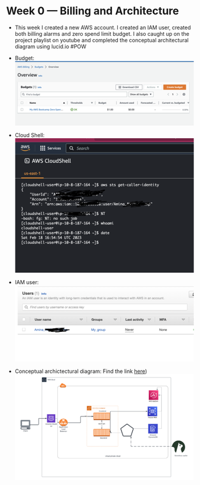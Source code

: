 # Week 0 — Billing and Architecture
- This week I created a new AWS account. I created an IAM user, created both billing alarms and zero spend limit budget. I also caught up on the project playlist on youtube and completed the conceptual architectural diagram using lucid.io
#POW
- Budget:  
 ![Alt text](https://github.com/Ameenah21/aws-bootcamp-cruddur-2023/blob/main/Images/Screenshot%202023-02-18%20at%2017.43.29.png)
 
- Cloud Shell:  
![Alt text](https://github.com/Ameenah21/aws-bootcamp-cruddur-2023/blob/main/Images/Screenshot%202023-02-18%20at%2017.55.02.png)

- IAM user:  
 ![Alt text](https://github.com/Ameenah21/aws-bootcamp-cruddur-2023/blob/main/Images/Screenshot%202023-02-18%20at%2017.47.02.png)
- Conceptual archictectural diagram: Find the link [here](https://lucid.app/lucidchart/286c129b-6be0-437d-a7d9-f6f0e1003a57/edit?invitationId=inv_5a1ab817-5e45-4416-a7b5-5277016e848b))
![Alt text](https://github.com/Ameenah21/aws-bootcamp-cruddur-2023/blob/main/Images/AWS%20bootcamp%20Napkin.png)
